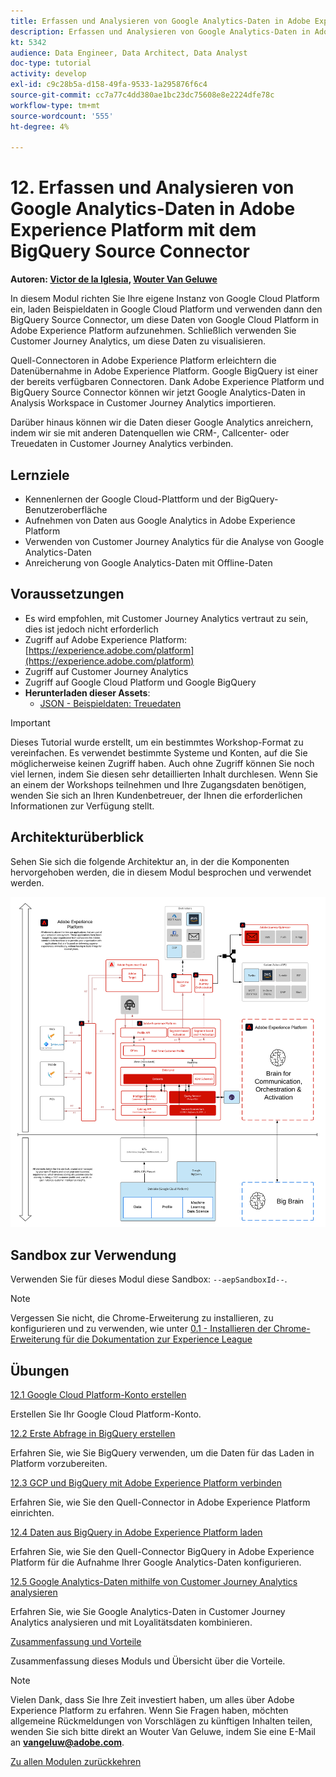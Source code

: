 ```yaml
---
title: Erfassen und Analysieren von Google Analytics-Daten in Adobe Experience Platform mit dem BigQuery Source Connector
description: Erfassen und Analysieren von Google Analytics-Daten in Adobe Experience Platform mit dem BigQuery Source Connector
kt: 5342
audience: Data Engineer, Data Architect, Data Analyst
doc-type: tutorial
activity: develop
exl-id: c9c28b5a-d158-49fa-9533-1a295876f6c4
source-git-commit: cc7a77c4dd380ae1bc23dc75608e8e2224dfe78c
workflow-type: tm+mt
source-wordcount: '555'
ht-degree: 4%

---
```


# 12. Erfassen und Analysieren von Google Analytics-Daten in Adobe Experience Platform mit dem BigQuery Source Connector

**Autoren: [Victor de la Iglesia](https://www.linkedin.com/in/victordelaiglesia/), [Wouter Van Geluwe](https://www.linkedin.com/in/woutervangeluwe/)**

In diesem Modul richten Sie Ihre eigene Instanz von Google Cloud Platform ein, laden Beispieldaten in Google Cloud Platform und verwenden dann den BigQuery Source Connector, um diese Daten von Google Cloud Platform in Adobe Experience Platform aufzunehmen. Schließlich verwenden Sie Customer Journey Analytics, um diese Daten zu visualisieren.

Quell-Connectoren in Adobe Experience Platform erleichtern die Datenübernahme in Adobe Experience Platform. Google BigQuery ist einer der bereits verfügbaren Connectoren. Dank Adobe Experience Platform und BigQuery Source Connector können wir jetzt Google Analytics-Daten in Analysis Workspace in Customer Journey Analytics importieren.

Darüber hinaus können wir die Daten dieser Google Analytics anreichern, indem wir sie mit anderen Datenquellen wie CRM-, Callcenter- oder Treuedaten in Customer Journey Analytics verbinden.

## Lernziele

- Kennenlernen der Google Cloud-Plattform und der BigQuery-Benutzeroberfläche
- Aufnehmen von Daten aus Google Analytics in Adobe Experience Platform
- Verwenden von Customer Journey Analytics für die Analyse von Google Analytics-Daten
- Anreicherung von Google Analytics-Daten mit Offline-Daten

## Voraussetzungen

- Es wird empfohlen, mit Customer Journey Analytics vertraut zu sein, dies ist jedoch nicht erforderlich
- Zugriff auf Adobe Experience Platform: [https://experience.adobe.com/platform](https://experience.adobe.com/platform)
- Zugriff auf Customer Journey Analytics
- Zugriff auf Google Cloud Platform und Google BigQuery
- **Herunterladen dieser Assets**:
   - [JSON - Beispieldaten: Treuedaten](./../../assets/json/bqLoyalty.json)

>[!IMPORTANT]
>
>Dieses Tutorial wurde erstellt, um ein bestimmtes Workshop-Format zu vereinfachen. Es verwendet bestimmte Systeme und Konten, auf die Sie möglicherweise keinen Zugriff haben. Auch ohne Zugriff können Sie noch viel lernen, indem Sie diesen sehr detaillierten Inhalt durchlesen. Wenn Sie an einem der Workshops teilnehmen und Ihre Zugangsdaten benötigen, wenden Sie sich an Ihren Kundenbetreuer, der Ihnen die erforderlichen Informationen zur Verfügung stellt.

## Architekturüberblick

Sehen Sie sich die folgende Architektur an, in der die Komponenten hervorgehoben werden, die in diesem Modul besprochen und verwendet werden.

![Architekturüberblick](../../assets/images/architecturem16.png)

## Sandbox zur Verwendung

Verwenden Sie für dieses Modul diese Sandbox: `--aepSandboxId--`.

>[!NOTE]
>
>Vergessen Sie nicht, die Chrome-Erweiterung zu installieren, zu konfigurieren und zu verwenden, wie unter [0.1 - Installieren der Chrome-Erweiterung für die Dokumentation zur Experience League](../module0/ex1.md)

## Übungen

[12.1 Google Cloud Platform-Konto erstellen](./ex1.md)

Erstellen Sie Ihr Google Cloud Platform-Konto.

[12.2 Erste Abfrage in BigQuery erstellen](./ex2.md)

Erfahren Sie, wie Sie BigQuery verwenden, um die Daten für das Laden in Platform vorzubereiten.

[12.3 GCP und BigQuery mit Adobe Experience Platform verbinden](./ex3.md)

Erfahren Sie, wie Sie den Quell-Connector in Adobe Experience Platform einrichten.

[12.4 Daten aus BigQuery in Adobe Experience Platform laden](./ex4.md)

Erfahren Sie, wie Sie den Quell-Connector BigQuery in Adobe Experience Platform für die Aufnahme Ihrer Google Analytics-Daten konfigurieren.

[12.5 Google Analytics-Daten mithilfe von Customer Journey Analytics analysieren](./ex5.md)

Erfahren Sie, wie Sie Google Analytics-Daten in Customer Journey Analytics analysieren und mit Loyalitätsdaten kombinieren.

[Zusammenfassung und Vorteile](./summary.md)

Zusammenfassung dieses Moduls und Übersicht über die Vorteile.

>[!NOTE]
>
>Vielen Dank, dass Sie Ihre Zeit investiert haben, um alles über Adobe Experience Platform zu erfahren. Wenn Sie Fragen haben, möchten allgemeine Rückmeldungen von Vorschlägen zu künftigen Inhalten teilen, wenden Sie sich bitte direkt an Wouter Van Geluwe, indem Sie eine E-Mail an **vangeluw@adobe.com**.

[Zu allen Modulen zurückkehren](../../overview.md)
